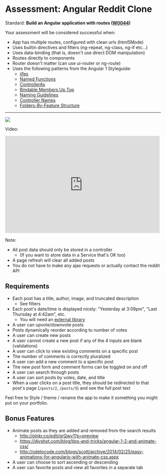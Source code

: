 # Assessment: Angular Reddit Clone

Standard: **Build an Angular application with routes (<a href="#">W0044</a>)**

Your assessment will be considered successful when:

- App has multiple routes, configured with clean urls (html5Mode)
- Uses builtin directives and filters (ng-repeat, ng-class, ng-if etc...)
- Uses data-binding (that is, doesn't use direct DOM manipulation)
- Routes directly to components
- Router doesn't matter (can use ui-router or ng-route)
- Uses the following patterns from the Angular 1 Styleguide:
  - [iifes](https://github.com/johnpapa/angular-styleguide/tree/master/a1#iife)
  - [Named Functions](https://github.com/johnpapa/angular-styleguide/tree/master/a1#named-vs-anonymous-functions)
  - [ControllerAs](https://github.com/johnpapa/angular-styleguide/tree/master/a1#controllers)
  - [Bindable Members Up Top](https://github.com/johnpapa/angular-styleguide/tree/master/a1#bindable-members-up-top)
  - [Naming Guidelines](https://github.com/johnpapa/angular-styleguide/tree/master/a1#naming)
  - [Controller Names](https://github.com/johnpapa/angular-styleguide/tree/master/a1#controller-names)
  - [Folders-By-Feature Structure](https://github.com/johnpapa/angular-styleguide/tree/master/a1#folders-by-feature-structure)

---

[![](https://i.gyazo.com/f9d435b4e198cf5ea3c29607d40a8958.png)](https://learn.galvanize.com/redirects/articles/4609)

Video:
<iframe src="https://player.vimeo.com/video/135778837?byline=0&portrait=0" width="500" height="313" frameborder="0" webkitallowfullscreen mozallowfullscreen allowfullscreen></iframe>

Note:

- All post data should only be stored in a controller
  - (If you want to store data in a Service that's OK too)
- A page refresh will clear all added posts
- You do _not_ have to make any ajax requests or actually contact the reddit API

## Requirements

- Each post has a title, author, image, and truncated description
  - See filters
- Each post's date/time is displayed nicely: "Yesterday at 3:09pm", "Last Thursday at 4:42am", etc.
  - You will need an [external library](https://github.com/urish/angular-moment)
- A user can upvote/downvote posts
- Posts dynamically reorder according to number of votes
- A user can create new posts
- A user cannot create a new post if any of the 4 inputs are blank (validations)
- A user can click to view existing comments on a specific post
- The number of comments is correctly pluralized
- A user can add a new comment to a specific post
- The new post form and comment forms can be toggled on and off
- A user can search through posts
- A user can sort posts by votes, date, and title
- When a user clicks on a post title, they should be redirected to that post's page (`/posts/2`, `/posts/5`) and see the full post text

Feel free to Style / theme / rename the app to make it something you might put on your portfolio.

## Bonus Features

- Animate posts as they are added and removed from the search results
  - http://plnkr.co/edit/qrQwv1?p=preview
  - https://divshot.com/blog/tips-and-tricks/angular-1-2-and-animate-css/
  - http://odetocode.com/blogs/scott/archive/2014/02/25/easy-animations-for-angularjs-with-animate-css.aspx
- A user can choose to sort ascending or descending
- A user can favorite posts and view all favorites in a separate tab
